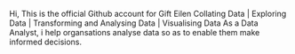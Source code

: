 Hi, This is the official Github account for Gift Eilen
Collating Data | Exploring Data | Transforming and Analysing Data | Visualising Data
As a Data Analyst, i help organsations analyse data so as to enable them make informed decisions. 
